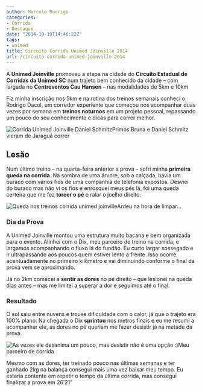 ```yaml
---
author: Marcelo Rodrigo
categories:
- Corrida
- Destaque
date: "2014-10-19T14:46:22Z"
tags:
- unimed
title: Circuito Corrida Unimed Joinville 2014
url: /circuito-corrida-unimed-joinville-2014
---
```


A **Unimed Joinville** promoveu a etapa na cidade do **Circuito Estadual de Corridas da Unimed SC** num trajeto bem conhecido da cidade – com largada no **Centreventos Cau Hansen** – nas modalidades de 5km e 10km

Fiz minha inscrição nos 5km e na rotina dos treinos semanais conheci o Rodrigo Dacol, um corredor experiente que começou nos acompanhar duas vezes por semana em **treinos noturnos** em um projeto pessoal, repassando um pouco do seu conhecimento e dicas para correr melhor.

![Corrida Unimed Joinville Daniel Schmitz](/images/2014/10/corrida-unimed-joinville-daniel-schmitz.webp)Primos Bruna e Daniel Schmitz vieram de Jaraguá correr

## Lesão

Num último treino – na quarta-feira anterior a prova – sofri minha **primeira queda na corrida**. Na sombra de uma árvore, sob a calçada, havia um buraco com vários fios de uma companhia de telefonia expostos. Desviei do buraco mas não vi os fios e enrosquei meus pés lá, foi uma queda certeira que me fez **torcer o pé** e ralar o joelho direito.

![Queda nos treinos corrida unimed joinville](/images/2014/10/marcelo-rodrigo-joelho-treino-unimed-joinville.webp)Ardeu na hora de limpar…

### Dia da Prova

A Unimed Joinville montou uma estrutura muito bacana e bem organizada para o evento. Alinhei com o Dix, meu parceiro de treino na corrida, e largamos acompanhando o fluxo lá do fundão. Eu curto largar sossegado e ir ultrapassando aos poucos quem estiver lento a frente. Isso ocorre acentuadamente no primeiro kilômetro e vai diminuindo conforme o final da prova vem se aproximando.

Já no 2km comecei a **sentir as dores** no pé direito – que lesionei na queda dias antes – mas me limitei a superar a dor e seguimos até o final.

### Resultado

O sol saiu entre nuvens e trouxe dificuldade com o calor, já que o trajeto era 100% plano. Na chegada o Dix **sprintou** nos metros finais e eu me resumi a acompanhar ele, as dores no pé queriam me fazer desistir já na metade da prova.

![As vezes ele desanima um pouco, mas desistir não é uma opção :)](/images/2014/10/corrida-unimed-joinville-marcelo-rodrigo-bruno-dix-podio.webp)Meu parceiro de corrida

Mesmo com as dores, ter treinado pouco nas últimas semanas e ter ganhado 2kg na balança consegui mais uma vez baixar meu tempo. Eu estaria contente em repetir o tempo da última corrida, mas consegui finalizar a prova em 26’21”